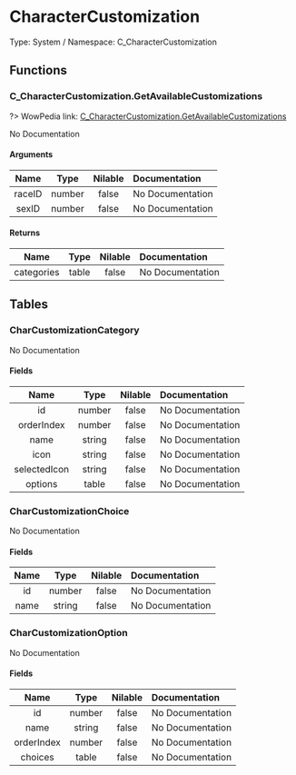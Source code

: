 # CharacterCustomization

Type: System / Namespace: C_CharacterCustomization

## Functions

### C_CharacterCustomization.GetAvailableCustomizations
?> WowPedia link: [C_CharacterCustomization.GetAvailableCustomizations](https://wow.gamepedia.com/API_C_CharacterCustomization.GetAvailableCustomizations)

No Documentation

#### Arguments
|Name|Type|Nilable|Documentation|
|:---:|:---:|:---:|:---|
|raceID|number|false|No Documentation|
|sexID|number|false|No Documentation|
#### Returns
|Name|Type|Nilable|Documentation|
|:---:|:---:|:---:|:---|
|categories|table|false|No Documentation|
## Tables

### CharCustomizationCategory

No Documentation

#### Fields
|Name|Type|Nilable|Documentation|
|:---:|:---:|:---:|:---|
|id|number|false|No Documentation|
|orderIndex|number|false|No Documentation|
|name|string|false|No Documentation|
|icon|string|false|No Documentation|
|selectedIcon|string|false|No Documentation|
|options|table|false|No Documentation|
### CharCustomizationChoice

No Documentation

#### Fields
|Name|Type|Nilable|Documentation|
|:---:|:---:|:---:|:---|
|id|number|false|No Documentation|
|name|string|false|No Documentation|
### CharCustomizationOption

No Documentation

#### Fields
|Name|Type|Nilable|Documentation|
|:---:|:---:|:---:|:---|
|id|number|false|No Documentation|
|name|string|false|No Documentation|
|orderIndex|number|false|No Documentation|
|choices|table|false|No Documentation|